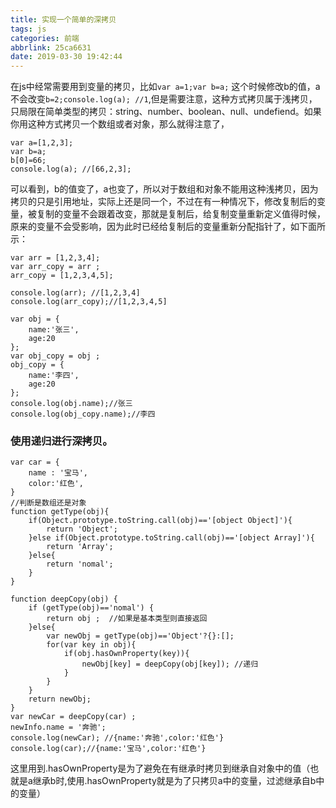 ```yaml
---
title: 实现一个简单的深拷贝
tags: js
categories: 前端
abbrlink: 25ca6631
date: 2019-03-30 19:42:44
---
```


在js中经常需要用到变量的拷贝，比如`var a=1;var b=a;` 这个时候修改b的值，a不会改变`b=2;console.log(a); //1`,但是需要注意，这种方式拷贝属于浅拷贝，只局限在简单类型的拷贝：string、number、boolean、null、undefiend。如果你用这种方式拷贝一个数组或者对象，那么就得注意了，
```
var a=[1,2,3]; 
var b=a;
b[0]=66;
console.log(a); //[66,2,3];
```
可以看到，b的值变了，a也变了，所以对于数组和对象不能用这种浅拷贝，因为拷贝的只是引用地址，实际上还是同一个，不过在有一种情况下，修改复制后的变量，被复制的变量不会跟着改变，那就是复制后，给复制变量重新定义值得时候，原来的变量不会受影响，因为此时已经给复制后的变量重新分配指针了，如下面所示：
```
var arr = [1,2,3,4];
var arr_copy = arr ;
arr_copy = [1,2,3,4,5];

console.log(arr); //[1,2,3,4]
console.log(arr_copy);//[1,2,3,4,5]

var obj = {
    name:'张三',
    age:20
};
var obj_copy = obj ;
obj_copy = {
    name:'李四',
    age:20
};
console.log(obj.name);//张三
console.log(obj_copy.name);//李四

```

### 使用递归进行深拷贝。
```
var car = {
    name : '宝马',
    color:'红色',
}
//判断是数组还是对象
function getType(obj){
    if(Object.prototype.toString.call(obj)=='[object Object]'){
        return 'Object';
    }else if(Object.prototype.toString.call(obj)=='[object Array]'){
        return 'Array';
    }else{
        return 'nomal';
    }
}

function deepCopy(obj) {
    if (getType(obj)=='nomal') {
        return obj ;  //如果是基本类型则直接返回
    }else{
        var newObj = getType(obj)=='Object'?{}:[];
        for(var key in obj){
            if(obj.hasOwnProperty(key)){
                newObj[key] = deepCopy(obj[key]); //递归
            }
        }
    }
    return newObj;
}
var newCar = deepCopy(car) ;
newInfo.name = '奔驰';
console.log(newCar); //{name:'奔驰',color:'红色'}
console.log(car);//{name:'宝马',color:'红色'}
```
这里用到.hasOwnProperty是为了避免在有继承时拷贝到继承自对象中的值（也就是a继承b时,使用.hasOwnProperty就是为了只拷贝a中的变量，过滤继承自b中的变量）